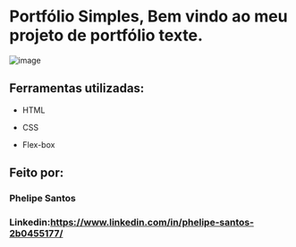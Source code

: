 # Portfólio Simples, Bem vindo ao meu projeto de portfólio texte.

![image](https://user-images.githubusercontent.com/85418198/224761398-323e3c30-29a2-4b8b-8de3-8271cb7f2533.png)


## Ferramentas utilizadas:

* HTML

* CSS

* Flex-box

## Feito por:

### Phelipe Santos

### Linkedin:https://www.linkedin.com/in/phelipe-santos-2b0455177/

